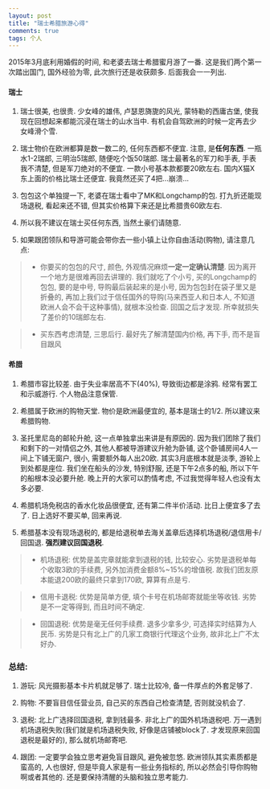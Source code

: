 ```yaml
---
layout: post
title: "瑞士希腊旅游心得"
comments: true
tags: 个人
---
```


2015年3月底利用婚假的时间, 和老婆去瑞士希腊蜜月游了一番. 这是我们两个第一次踏出国门, 国外经验为零, 此次旅行还是收获颇多. 后面我会一一列出.

#### 瑞士

1. 瑞士很美, 也很贵. 少女峰的雄伟, 卢瑟恩旖旎的风光, 蒙特勒的西庸古堡, 使我现在回想起来都能沉浸在瑞士的山水当中. 有机会自驾欧洲的时候一定再去少女峰滑个雪.

2. 瑞士物价在欧洲都算是数一数二的, 任何东西都不便宜. 注意, 是**任何东西**. 一瓶水1-2瑞郎, 三明治5瑞郎, 随便吃个饭50瑞郎. 瑞士最著名的军刀和手表, 手表我不清楚, 但是军刀绝对的不便宜. 一款小号基本款都要20欧左右. 国内X猫X东上面的价格比瑞士还便宜. 我竟然还买了4把...崩溃...

3. 包包这个单独提一下, 老婆在瑞士看中了MK和Longchamp的包. 打九折还能现场退税, 看起来还不错, 但其实价格算下来还是比希腊贵60欧左右.

4. 所以我不建议在瑞士买任何东西, 当然土豪们请随意.

5. 如果跟团领队和导游可能会带你去一些小镇上让你自由活动(购物), 请注意几点:

> * 你要买的包包的尺寸, 颜色, 外观情况麻烦**一定一定确认清楚**. 因为离开一个地方是很难再回去讲理的. 我们就吃了个小亏, 买的Longchamp的包包, 要的是中号, 导购最后装起来的是小号, 因为包包封在袋子里又是折叠的, 再加上我们过于信任国外的导购(马来西亚人和日本人, 不知道欧洲人会不会干这种事情), 就根本没检查. 回国之后才发现. 所幸就损失了差价的10瑞郎左右. 

> * 买东西考虑清楚, 三思后行. 最好先了解清楚国内价格, 再下手, 而不是盲目跟风

#### 希腊

1. 希腊市容比较差. 由于失业率居高不下(40%), 导致街边都是涂鸦. 经常有罢工和示威游行. 个人物品注意保管.

2. 希腊属于欧洲的购物天堂. 物价是欧洲最便宜的, 基本是瑞士的1/2. 所以建议来希腊购物.

3. 圣托里尼岛的邮轮升舱, 这一点单独拿出来讲是有原因的. 因为我们团除了我们和剩下的一对情侣之外, 其他人都被导游建议升舱为卧铺, 这个卧铺房间4人一间上下铺无窗户, 很小, 需要额外每人出20欧. 其实3月底根本就是淡季, 游轮上到处都是座位. 我们坐在船头的沙发, 特别舒服, 还是下午2点多的船, 所以下午的船根本没必要升舱. 晚上开的大家可以酌情考虑, 不过我觉得年轻人也没有太多必要.

4. 希腊机场免税店的香水化妆品很便宜, 还有第二件半价活动. 比日上便宜多了去了. 日上选好不要买单, 回来再说.

5. 希腊基本没有现场退税的, 都是给退税单去海关盖章后选择机场退税/退信用卡/回国退. **强烈建议回国退税**. 

> * 机场退税: 优势是盖完章就能拿到退税的钱, 比较安心. 劣势是退税单每个收取3欧的手续费, 另外加消费金额8%~15%的增值税. 故我们团友原本能退200欧的最终只拿到170欧, 算算有点是亏.

> * 信用卡退税: 优势是简单方便, 填个卡号在机场邮寄就能坐等收钱. 劣势是不一定等得到, 而且时间不确定.

> * 回国退税: 优势是毫无任何手续费. 退多少拿多少, 可选择实时结算为人民币. 劣势是只有北上广的几家工商银行代理这个业务, 故非北上广不太好办.

### 总结:

1. 游玩: 风光摄影基本卡片机就足够了. 瑞士比较冷, 备一件厚点的外套足够了.

2. 购物: 不要盲目信任营业员, 自己买的东西自己检查清楚, 否则就没机会了.

3. 退税: 北上广选择回国退税, 拿到钱最多. 非北上广的国外机场退税吧. 万一遇到机场退税失败(我们就是机场退税失败, 好像是店铺被block了. 才发现原来回国退税是最好的), 那么就机场邮寄吧.

4. 跟团: 一定要学会独立思考避免盲目跟风, 避免被忽悠. 欧洲领队其实素质都是蛮高的, 人也很好, 但是毕竟人家是有一些业务指标的, 所以必然会引导你购物啊或者其他的. 还是要保持清醒的头脑和独立思考能力.